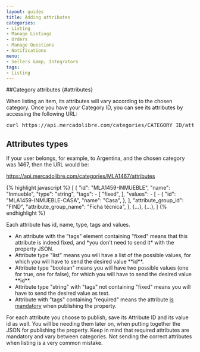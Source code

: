 ```yaml
---
layout: guides
title: Adding attributes
categories: 
- Listing
- Manage Listings
- Orders
- Manage Questions
- Notifications
menu: 
- Sellers &amp; Integrators
tags: 
- Listing
---
```


##Category attributes	{#attributes} 

When listing an item, its attributes will vary according to the chosen category. Once you have your Category ID, you can see its attributes by accessing the following URL:

<pre class="terminal">
curl https://api.mercadolibre.com/categories/CATEGORY_ID/attributes
</pre>


## Attributes types

If your user belongs, for example, to Argentina, and the chosen category was 1467, then the URL would be: 

<a href="https://api.mercadolibre.com/categories/MLA1467/attributes" target="_blank">https://api.mercadolibre.com/categories/MLA1467/attributes</a>


{% highlight javascript %}
[
   {
    "id": "MLA1459-INMUEBLE",
    "name": "Inmueble",
    "type": "string",
    "tags": - [
      "fixed",
    ],
    "values": - [
      - {
        "id": "MLA1459-INMUEBLE-CASA",
        "name": "Casa",
      },
    ],
    "attribute_group_id": "FIND",
    "attribute_group_name": "Ficha técnica",
  },
  {...},
  {...},
]
{% endhighlight %}


Each attribute has id, name, type, tags and values.

<ul class="ch-list parameters">
<li>An attribute with the "tags" element containing "fixed" means that this attribute is indeed fixed, and *you don't need to send it* with the property JSON.</li>

<li>Attribute type "list" means you will have a list of the possible values, for which you will have to send the desired value **id**.</li>

<li>Attribute type "boolean" means you will have two possible values (one for true, one for false), for which you will have to send the desired value **id**.</li>

<li>Attribute type "string" with "tags" not containing "fixed" means you will have to send the desired value as text.</li>

<li>Attribute with "tags" containing "required" means the attribute <u>is mandatory</u> when publishing the property.</li>

</ul>
For each attribute you choose to publish, save its Attribute ID and its value id as well. You will be needing them later on, when putting together the JSON for publishing the property. Keep in mind that required attributes are mandatory and vary between categories. Not sending the correct attributes when listing is a very common mistake.
